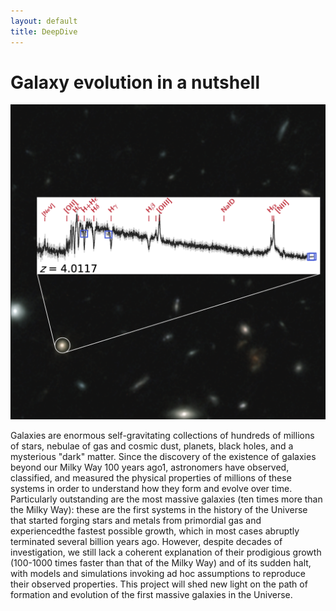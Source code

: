 ```yaml
---
layout: default
title: DeepDive
---
```


# Galaxy evolution in a nutshell

<div class="science-section">
  <div class="science-row">
    <img src="images/website_sxds_27434.png" alt="Quiescent Galaxies">
    <div>
      <!-- <h2>Early quiescent galaxies</h2> -->
      <p>Galaxies are enormous self-gravitating collections of hundreds of millions of stars, nebulae of gas and cosmic dust, planets, black holes, and a mysterious "dark" matter. Since the discovery of the existence of galaxies beyond our Milky Way 100 years ago1, astronomers have observed, classified, and measured the physical properties of millions of these systems in order to understand how they form and evolve over time. Particularly outstanding are the most massive galaxies (ten times more than the Milky Way): these are the first systems in the history of the Universe that started forging stars and metals from primordial gas and experiencedthe fastest possible growth, which in most cases abruptly terminated several billion years ago. However, despite decades of investigation, we still lack a coherent explanation of their prodigious growth (100-1000 times faster than that of the Milky Way) and of its sudden halt, with models and simulations invoking ad hoc assumptions to reproduce their observed properties. This project will shed new light on the path of formation and evolution of the first massive galaxies in the Universe.
</p>
    </div>
  </div>
</div>
